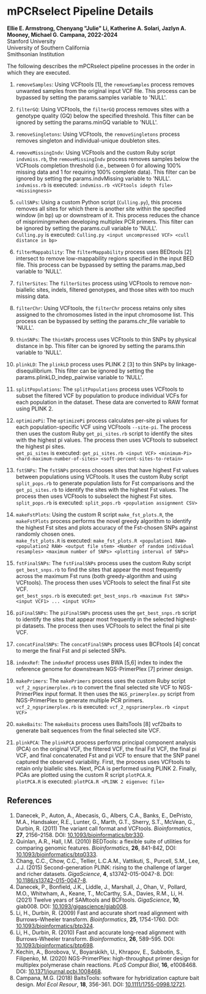 # mPCRselect Pipeline Details  

__Ellie E. Armstrong, Chenyang "Julie" Li, Katherine A. Solari, Jazlyn A. Mooney, Michael G. Campana, 2022-2024__  
Stanford University  
University of Southern California  
Smithsonian Institution  

The following describes the mPCRselect pipeline processes in the order in which they are executed.  

1. `removeSamples`: Using VCFtools [1], the `removeSamples` process removes unwanted samples from the original input VCF file. This process can be bypassed by setting the params.samples variable to 'NULL'.  

2. `filterGQ`: Using VCFtools, the `filterGQ` process removes sites with a genotype quality (GQ) below the specified threshold. This filter can be ignored by setting the params.minGQ variable to 'NULL'.  

3. `removeSingletons`: Using VCFtools, the `removeSingletons` process removes singleton and individual-unique doubleton sites.  

4. `removeMissingIndv`: Using VCFtools and the custom Ruby script `indvmiss.rb`, the `removeMissingIndv` process removes samples below the VCFtools completion threshold (i.e., between 0 for allowing 100% missing data and 1 for requiring 100% complete data). This filter can be ignored by setting the params.indvMissing variable to 'NULL'.  
`indvmiss.rb` is executed: `indvmiss.rb <VCFtools idepth file> <missingness>`  

5. `cullSNPs`: Using a custom Python script (`Culling.py`), this process removes all sites for which there is another site within the specified window (in bp) up or downstream of it. This process reduces the chance of misprimingmwhen developing multiplex PCR primers. This filter can be ignored by setting the params.cull variable to 'NULL'.  
`Culling.py` is executed: `Culling.py <input uncompressed VCF> <cull distance in bp>`  

6. `filterMappability`: The `filterMappability` process uses BEDtools [2] intersect to remove low-mappability regions specified in the input BED file. This process can be bypassed by setting the params.map_bed variable to 'NULL'.  

7. `filterSites`: The `filterSites` process using VCFtools to remove non-biallelic sites, indels, filtered genotypes, and those sites with too much missing data.  

8. `filterChr`: Using VCFtools, the `filterChr` process retains only sites assigned to the chromosomes listed in the input chromosome list. This process can be bypassed by setting the params.chr_file variable to 'NULL'.  

9. `thinSNPs`: The `thinSNPs` process uses VCFtools to thin SNPs by physical distance in bp. This filter can be ignored by setting the params.thin variable to 'NULL'.  

10. `plinkLD`: The `plinkLD` process uses PLINK 2 [3] to thin SNPs by linkage-disequilibrium. This filter can be ignored by setting the params.plinkLD_indep_pairwise variable to 'NULL'.  

11. `splitPopulations`: The `splitPopulations` process uses VCFtools to subset the filtered VCF by population to produce individual VCFs for each population in the dataset. These data are converted to RAW format using PLINK 2.  

12. `optimizePi`: The `optimizePi` process calculates per-site pi values for each population-specific VCF using VCFtools `--site-pi`. The process then uses the custom Ruby `get_pi_sites.rb` script to identify the sites with the highest pi values. The process then uses VCFtools to subselect the highest pi sites.  
`get_pi_sites` is executed: `get_pi_sites.rb <input VCF> <minimum-Pi> <hard-maximum-number-of-sites> <soft-percent-sites-to-retain>`  

13. `fstSNPs`: The `fstSNPs` process chooses sites that have highest Fst values between populations using VCFtools. It uses the custom Ruby script `split_pops.rb` to generate population lists for Fst comparisons and the `get_pi_sites.rb` to identify the sites with the highest Fst values. The process then uses VCFtools to subselect the highest Fst sites.  
`split_pops.rb` is executed: `split_pops.rb <population assignment CSV>`  

14. `makeFstPlots`: Using the custom R script `make_fst_plots.R`, the `makeFstPlots` process performs the novel greedy algorithm to identify the highest Fst sites and plots accuracy of the Fst-chosen SNPs against randomly chosen ones.  
`make_fst_plots.R` is executed: `make_fst_plots.R <population1 RAW> <population2 RAW> <output file stem> <Number of random individual resamples> <maximum number of SNPs> <plotting interval of SNPs>`  

15. `fstFinalSNPs`: The `fstFinalSNPs` process uses the custom Ruby script `get_best_snps.rb` to find the sites that appear the most frequently across the maximum Fst runs (both greedy-algorithm and using VCFtools). The process then uses VCFtools to select the final Fst site VCF.  
`get_best_snps.rb` is executed: `get_best_snps.rb <maximum Fst SNPs> <input VCF1> ... <input VCFn>`  

16. `piFinalSNPs`: The `piFinalSNPs` process uses the `get_best_snps.rb` script to identify the sites that appear most frequently in the selected highest-pi datasets. The process then uses VCFtools to select the final pi site VCF.  

17. `concatFinalSNPs`: The `concatFinalSNPs` process uses BCFtools [4] concat to merge the final Fst and pi selected SNPs.  

18. `indexRef`: The `indexRef` process uses BWA [5,6] index to index the reference genome for downstream NGS-PrimerPlex [7] primer design.  

19. `makePrimers`: The `makePrimers` process uses the custom Ruby script `vcf_2_ngsprimerplex.rb` to convert the final selected site VCF to NGS-PrimerPlex input format. It then uses the `NGS_primerplex.py` script from NGS-PrimerPlex to generate multiple PCR primers.  
`vcf_2_ngsprimerplex.rb` is executed: `vcf_2_ngsprimerplex.rb <input VCF>`

20. `makeBaits`: The `makeBaits` process uses BaitsTools [8] vcf2baits to generate bait sequences from the final selected site VCF.  

21. `plinkPCA`: The `plinkPCA` process performs principal component analysis (PCA) on the original VCF, the filtered VCF, the final Fst VCF, the final pi VCF, and final concatenated Fst and pi VCF to ensure that the SNP panel captured the observed variability. First, the process uses VCFtools to retain only biallelic sites. Next, PCA is performed using PLINK 2. Finally, PCAs are plotted using the custom R script `plotPCA.R`.  
`plotPCA.R` is executed: `plotPCA.R <PLINK 2 eigenvec file>`  

## References  
1. Danecek, P., Auton, A., Abecasis, G., Albers, C.A., Banks, E., DePristo, M.A., Handsaker, R.E., Lunter, G., Marth, G.T., Sherry, S.T., McVean, G., Durbin, R. (2011) The variant call format and VCFtools. *Bioinformatics*, __27__, 2156–2158. DOI: [10.1093/bioinformatics/btr330](https://academic.oup.com/bioinformatics/article/27/15/2156/402296).  
2. Quinlan, A.R., Hall, I.M. (2010) BEDTools: a flexible suite of utilities for comparing genomic features. *Bioinformatics*, __26__, 841-842, DOI: [10.1093/bioinformatics/btq0333](https://academic.oup.com/bioinformatics/article/26/6/841/244688).  
3. Chang, C.C., Chow, C.C., Tellier, L.C.A.M., Vattikuti, S., Purcell, S.M., Lee, J.J. (2015) Second-generation PLINK: rising to the challenge of larger and richer datasets. *GigaScience*, __4__, s13742-015-0047-8. DOI: [10.1186/s13742-015-0047-8](https://doi.org/10.1186/s13742-015-0047-8).  
4. Danecek, P., Bonfield, J.K., Liddle, J., Marshall, J., Ohan, V., Pollard, M.O., Whitwham, A., Keane, T., McCarthy, S.A., Davies, R.M., Li, H. (2021) Twelve years of SAMtools and BCFtools. *GigaScience*, __10__, giab008. DOI: [10.1093/gigascience/giab008](https://academic.oup.com/gigascience/article/10/2/giab008/6137722).  
5. Li, H., Durbin, R. (2009) Fast and accurate short read alignment with Burrows–Wheeler transform. *Bioinformatics*, __25__, 1754-1760. DOI: [10.1093/bioinformatics/btp324](https://doi.org/10.1093/bioinformatics/btp324).  
6. Li, H., Durbin, R. (2010) Fast and accurate long-read alignment with Burrows-Wheeler transform. *Bioinformatics*, __26__, 589-595. DOI: [10.1093/bioinformatics/btp698](https://doi.org/10.1093/bioinformatics/btp698).  
7. Kechin, A., Borobova, V., Boyarskikh, U., Khrapov, E., Subbotin, S., Filipenko, M. (2020) NGS-PrimerPlex: high-throughput primer design for multiplex polymerase chain reactions. *PLoS Comput Biol*, __16__, e1008468. DOI: [10.1371/journal.pcbi.1008468](https://doi.org/10.1371/journal.pcbi.1008468).  
8. Campana, M.G. (2018) BaitsTools: software for hybridization capture bait design. *Mol Ecol Resour*, __18__, 356-361. DOI: [10.1111/1755-0998.12721](https://doi.org/10.1111/1755-0998.12721).  




